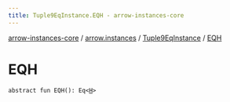 ```yaml
---
title: Tuple9EqInstance.EQH - arrow-instances-core
---
```


[arrow-instances-core](../../index.html) / [arrow.instances](../index.html) / [Tuple9EqInstance](index.html) / [EQH](./-e-q-h.html)

# EQH

`abstract fun EQH(): Eq<`[`H`](index.html#H)`>`